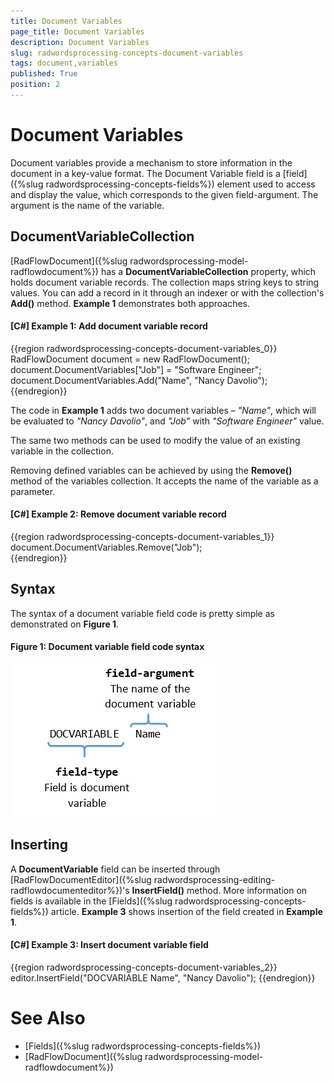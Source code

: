 ```yaml
---
title: Document Variables
page_title: Document Variables
description: Document Variables
slug: radwordsprocessing-concepts-document-variables
tags: document,variables
published: True
position: 2
---
```


# Document Variables



Document variables provide a mechanism to store information in the document in a key-value format. The Document Variable field is a [field]({%slug radwordsprocessing-concepts-fields%}) element used to access and display the value, which corresponds to the given field-argument. The argument is the name of the variable.
      

## DocumentVariableCollection

[RadFlowDocument]({%slug radwordsprocessing-model-radflowdocument%}) has a __DocumentVariableCollection__ property, which holds document variable records. The collection maps string keys to string values. You can add a record in it through an indexer or with the collection's __Add()__ method. __Example 1__ demonstrates both approaches.
        

#### __[C#] Example 1: Add document variable record__

{{region radwordsprocessing-concepts-document-variables_0}}
    RadFlowDocument document = new RadFlowDocument();
    document.DocumentVariables["Job"] = "Software Engineer";
    document.DocumentVariables.Add("Name", "Nancy Davolio");
{{endregion}}



The code in __Example 1__ adds two document variables – *"Name"*, which will be evaluated to *"Nancy Davolio"*, and *"Job"* with *"Software Engineer"* value.
        

The same two methods can be used to modify the value of an existing variable in the collection.
        

Removing defined variables can be achieved by using the __Remove()__ method of the variables collection. It accepts the name of the variable as a parameter.
        

#### __[C#] Example 2: Remove document variable record__

{{region radwordsprocessing-concepts-document-variables_1}}
    document.DocumentVariables.Remove("Job");     
{{endregion}}



## Syntax

The syntax of a document variable field code is pretty simple as demonstrated on __Figure 1__.
        

#### Figure 1: Document variable field code syntax
![Rad Words Processing Concepts Document Variables 01](images/RadWordsProcessing_Concepts_Document_Variables_01.png)

## Inserting

A __DocumentVariable__ field can be inserted through [RadFlowDocumentEditor]({%slug radwordsprocessing-editing-radflowdocumenteditor%})'s __InsertField()__ method. More information on fields is available in the [Fields]({%slug radwordsprocessing-concepts-fields%}) article. __Example 3__ shows insertion of the field created in __Example 1__.
        

#### __[C#] Example 3: Insert document variable field__

{{region radwordsprocessing-concepts-document-variables_2}}
    editor.InsertField("DOCVARIABLE Name", "Nancy Davolio");
{{endregion}}



# See Also

 * [Fields]({%slug radwordsprocessing-concepts-fields%})
 * [RadFlowDocument]({%slug radwordsprocessing-model-radflowdocument%})

